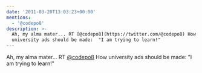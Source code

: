 ```yaml
---
date: '2011-03-20T13:03:23+00:00'
mentions:
  - '@codepo8'
description: >-
  Ah, my alma mater... RT [@codepo8](https://twitter.com/@codepo8) How
  university ads should be made:  "I am trying to learn!"
---
```

Ah, my alma mater... RT [@codepo8](https://twitter.com/@codepo8) How university ads should be made:  "I am trying to learn!"
